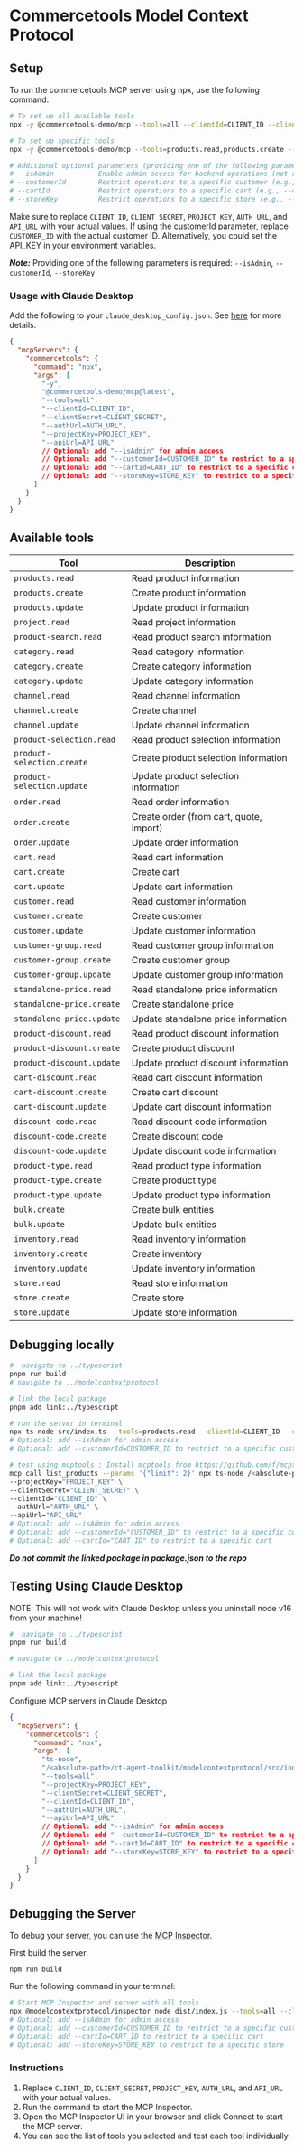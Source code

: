 # Commercetools Model Context Protocol

## Setup

To run the commercetools MCP server using npx, use the following command:

```bash
# To set up all available tools
npx -y @commercetools-demo/mcp --tools=all --clientId=CLIENT_ID --clientSecret=CLIENT_SECRET --projectKey=PROJECT_KEY --authUrl=AUTH_URL --apiUrl=API_URL --isAdmin=true

```

```bash
# To set up specific tools
npx -y @commercetools-demo/mcp --tools=products.read,products.create --clientId=CLIENT_ID --clientSecret=CLIENT_SECRET --projectKey=PROJECT_KEY --authUrl=AUTH_URL --apiUrl=API_URL --isAdmin=true

# Additional optional parameters (providing one of the following parameters is required)
# --isAdmin           Enable admin access for backend operations (not restricted to a specific customer)
# --customerId        Restrict operations to a specific customer (e.g., --customerId=CUSTOMER_ID)
# --cartId            Restrict operations to a specific cart (e.g., --cartId=CART_ID)
# --storeKey          Restrict operations to a specific store (e.g., --storeKey=STORE_KEY)

```

Make sure to replace `CLIENT_ID`, `CLIENT_SECRET`, `PROJECT_KEY`, `AUTH_URL`, and `API_URL` with your actual values. If using the customerId parameter, replace `CUSTOMER_ID` with the actual customer ID. Alternatively, you could set the API_KEY in your environment variables.

**_Note:_** Providing one of the following parameters is required: `--isAdmin`, `--customerId`, `--storeKey`

### Usage with Claude Desktop

Add the following to your `claude_desktop_config.json`. See [here](https://modelcontextprotocol.io/quickstart/user) for more details.

```json
{
  "mcpServers": {
    "commercetools": {
      "command": "npx",
      "args": [
        "-y",
        "@commercetools-demo/mcp@latest",
        "--tools=all",
        "--clientId=CLIENT_ID",
        "--clientSecret=CLIENT_SECRET",
        "--authUrl=AUTH_URL",
        "--projectKey=PROJECT_KEY",
        "--apiUrl=API_URL"
        // Optional: add "--isAdmin" for admin access
        // Optional: add "--customerId=CUSTOMER_ID" to restrict to a specific customer
        // Optional: add "--cartId=CART_ID" to restrict to a specific cart
        // Optional: add "--storeKey=STORE_KEY" to restrict to a specific store
      ]
    }
  }
}
```

## Available tools

| Tool                       | Description                             |
| -------------------------- | --------------------------------------- |
| `products.read`            | Read product information                |
| `products.create`          | Create product information              |
| `products.update`          | Update product information              |
| `project.read`             | Read project information                |
| `product-search.read`      | Read product search information         |
| `category.read`            | Read category information               |
| `category.create`          | Create category information             |
| `category.update`          | Update category information             |
| `channel.read`             | Read channel information                |
| `channel.create`           | Create channel                          |
| `channel.update`           | Update channel information              |
| `product-selection.read`   | Read product selection information      |
| `product-selection.create` | Create product selection information    |
| `product-selection.update` | Update product selection information    |
| `order.read`               | Read order information                  |
| `order.create`             | Create order (from cart, quote, import) |
| `order.update`             | Update order information                |
| `cart.read`                | Read cart information                   |
| `cart.create`              | Create cart                             |
| `cart.update`              | Update cart information                 |
| `customer.read`            | Read customer information               |
| `customer.create`          | Create customer                         |
| `customer.update`          | Update customer information             |
| `customer-group.read`      | Read customer group information         |
| `customer-group.create`    | Create customer group                   |
| `customer-group.update`    | Update customer group information       |
| `standalone-price.read`    | Read standalone price information       |
| `standalone-price.create`  | Create standalone price                 |
| `standalone-price.update`  | Update standalone price information     |
| `product-discount.read`    | Read product discount information       |
| `product-discount.create`  | Create product discount                 |
| `product-discount.update`  | Update product discount information     |
| `cart-discount.read`       | Read cart discount information          |
| `cart-discount.create`     | Create cart discount                    |
| `cart-discount.update`     | Update cart discount information        |
| `discount-code.read`       | Read discount code information          |
| `discount-code.create`     | Create discount code                    |
| `discount-code.update`     | Update discount code information        |
| `product-type.read`        | Read product type information           |
| `product-type.create`      | Create product type                     |
| `product-type.update`      | Update product type information         |
| `bulk.create`              | Create bulk entities                    |
| `bulk.update`              | Update bulk entities                    |
| `inventory.read`           | Read inventory information              |
| `inventory.create`         | Create inventory                        |
| `inventory.update`         | Update inventory information            |
| `store.read`               | Read store information                  |
| `store.create`             | Create store                            |
| `store.update`             | Update store information                |

## Debugging locally

```bash
#  navigate to ../typescript
pnpm run build
# navigate to ../modelcontextprotocol

# link the local package
pnpm add link:../typescript

# run the server in terminal
npx ts-node src/index.ts --tools=products.read --clientId=CLIENT_ID --clientSecret=CLIENT_SECRET --authUrl=AUTH_URL --projectKey=PROJECT_KEY --apiUrl=API_URL
# Optional: add --isAdmin for admin access
# Optional: add --customerId=CUSTOMER_ID to restrict to a specific customer

# test using mcptools : Install mcptools from https://github.com/f/mcptools
mcp call list_products --params '{"limit": 2}' npx ts-node /<absolute-path>/ct-agent-toolkit/modelcontextprotocol/src/index.ts --tools=all \
--projectKey="PROJECT_KEY" \
--clientSecret="CLIENT_SECRET" \
--clientId="CLIENT_ID" \
--authUrl="AUTH_URL" \
--apiUrl="API_URL"
# Optional: add --isAdmin for admin access
# Optional: add --customerId="CUSTOMER_ID" to restrict to a specific customer
# Optional: add --cartId="CART_ID" to restrict to a specific cart
```

**_Do not commit the linked package in package.json to the repo_**

## Testing Using Claude Desktop

NOTE: This will not work with Claude Desktop unless you uninstall node v16 from your machine!

```bash
#  navigate to ../typescript
pnpm run build

# navigate to ../modelcontextprotocol

# link the local package
pnpm add link:../typescript
```

Configure MCP servers in Claude Desktop

```json
{
  "mcpServers": {
    "commercetools": {
      "command": "npx",
      "args": [
        "ts-node",
        "/<absolute-path>/ct-agent-toolkit/modelcontextprotocol/src/index.ts",
        "--tools=all",
        "--projectKey=PROJECT_KEY",
        "--clientSecret=CLIENT_SECRET",
        "--clientId=CLIENT_ID",
        "--authUrl=AUTH_URL",
        "--apiUrl=API_URL"
        // Optional: add "--isAdmin" for admin access
        // Optional: add "--customerId=CUSTOMER_ID" to restrict to a specific customer
        // Optional: add "--cartId=CART_ID" to restrict to a specific cart
        // Optional: add "--storeKey=STORE_KEY" to restrict to a specific store
      ]
    }
  }
}
```

## Debugging the Server

To debug your server, you can use the [MCP Inspector](https://modelcontextprotocol.io/docs/tools/inspector).

First build the server

```
npm run build
```

Run the following command in your terminal:

```bash
# Start MCP Inspector and server with all tools
npx @modelcontextprotocol/inspector node dist/index.js --tools=all --clientId=CLIENT_ID --clientSecret=CLIENT_SECRET --projectKey=PROJECT_KEY --authUrl=AUTH_URL --apiUrl=API_URL
# Optional: add --isAdmin for admin access
# Optional: add --customerId=CUSTOMER_ID to restrict to a specific customer
# Optional: add --cartId=CART_ID to restrict to a specific cart
# Optional: add --storeKey=STORE_KEY to restrict to a specific store
```

### Instructions

1. Replace `CLIENT_ID`, `CLIENT_SECRET`, `PROJECT_KEY`, `AUTH_URL`, and `API_URL` with your actual values.
2. Run the command to start the MCP Inspector.
3. Open the MCP Inspector UI in your browser and click Connect to start the MCP server.
4. You can see the list of tools you selected and test each tool individually.
